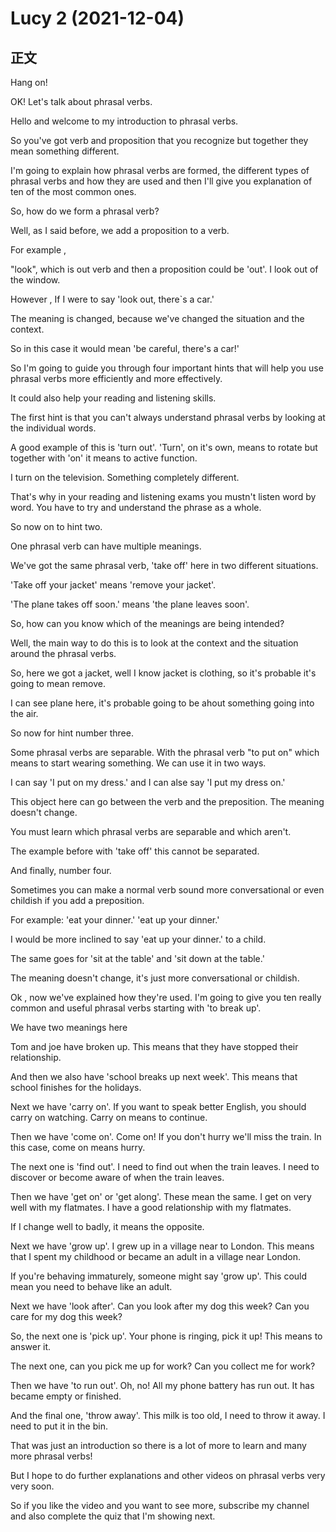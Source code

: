 # Lucy 2 (2021-12-04)

## 正文

Hang on!

OK! Let's talk about phrasal verbs.

Hello and welcome to my introduction to phrasal verbs.

So you've got verb and proposition that you recognize but together they mean something different.

I'm going to explain how phrasal verbs are formed, the different types of phrasal verbs and how they are used and then I'll give you explanation of ten of the most common ones.

So, how do we form a phrasal verb?

Well, as I said before, we add a proposition to a verb.

For example , 

"look", which is out verb and then a proposition could be 'out'. I look out of the window.

However , If I were to say 'look out, there`s a car.'

The meaning is changed, because we've changed the situation and the context.

So in this case it would mean 'be careful, there's a car!'

So I'm going to guide you through four important hints that will help you use phrasal verbs more efficiently and more effectively.

It could also help your reading and listening skills.

The first hint is that you can't always understand phrasal verbs by looking at the individual words.

A good example of this is 'turn out'. 'Turn', on it's own, means to rotate but together with 'on' it means to active function.

I turn on the television. Something completely different.

That's why in your reading and listening exams you mustn't listen word by word. You have to try and understand the phrase as a whole.

So now on to hint two. 

One phrasal verb can have multiple meanings.

We've got the same phrasal verb, 'take off' here in two different situations. 

'Take off your jacket' means 'remove your jacket'.

'The plane takes off soon.' means 'the plane leaves soon'.

So, how can you know which of the meanings are being intended?

Well, the main way to do this is to look at the context and the situation around the phrasal verbs.

So, here we got a jacket, well I know jacket is clothing, so it's probable it's going to mean remove.

I can see plane here, it's probable going to be ahout something going into the air.

So now for hint number three.

Some phrasal verbs are separable. With the phrasal verb "to put on" which means to start wearing something. We can use it in two ways.

I can say 'I put on my dress.' and I can alse say 'I put my dress on.'

This object here can go between the verb and the preposition. The meaning doesn't change.

You must learn which phrasal verbs are separable and which aren't.

The example before with 'take off' this cannot be separated.

And finally, number four. 

Sometimes you can make a normal verb sound more conversational or even childish if you add a preposition.

For example: 'eat your dinner.' 'eat up your dinner.'

I would be more inclined to say 'eat up your dinner.' to a child.

The same goes for 'sit at the table' and 'sit down at the table.'

The meaning doesn't change, it's just more conversational or childish.

Ok , now we've explained how they're used. I'm going to give you ten really common and useful phrasal verbs starting with 'to break up'.

We have two meanings here 

Tom and joe have broken up. This means that they have stopped their relationship.

And then we also have 'school breaks up next week'. This means that school finishes for the holidays.

Next we have 'carry on'. If you want to speak better English, you should carry on watching. Carry on means to continue.

Then we have 'come on'. Come on! If you don't hurry we'll miss the train. In this case, come on means hurry.

The next one is 'find out'. I need to find out when the train leaves. I need to discover or become aware of when the train leaves.

Then we have 'get on' or 'get along'. These mean the same. I get on very well with my flatmates. I have a good relationship with my flatmates. 

If I change well to badly, it means the opposite.

Next we have 'grow up'. I grew up in a village near to London. This means that I spent my childhood or became an adult in a village near London.

If you're behaving immaturely, someone might say 'grow up'. This could mean you need to behave like an adult.

Next we have 'look after'. Can you look after my dog this week? Can you care for my dog this week?

So, the next one is 'pick up'. Your phone is ringing, pick it up! This means to answer it.

The next one, can you pick me up for work? Can you collect me for work?

Then we have 'to run out'. Oh, no! All my phone battery has run out. It has became empty or finished.

And the final one, 'throw away'. This milk is too old, I need to throw it away. I need to put it in the bin.

That was just an introduction so there is a lot of more to learn and many more phrasal verbs!

But I hope to do further explanations and other videos on phrasal verbs very very soon.

So if you like the video and you want to see more, subscribe my channel and also complete the quiz that I'm showing next.





 



